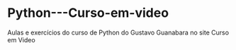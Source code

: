 # Python---Curso-em-video
Aulas e exercícios do curso de Python do Gustavo Guanabara no site Curso em Video
